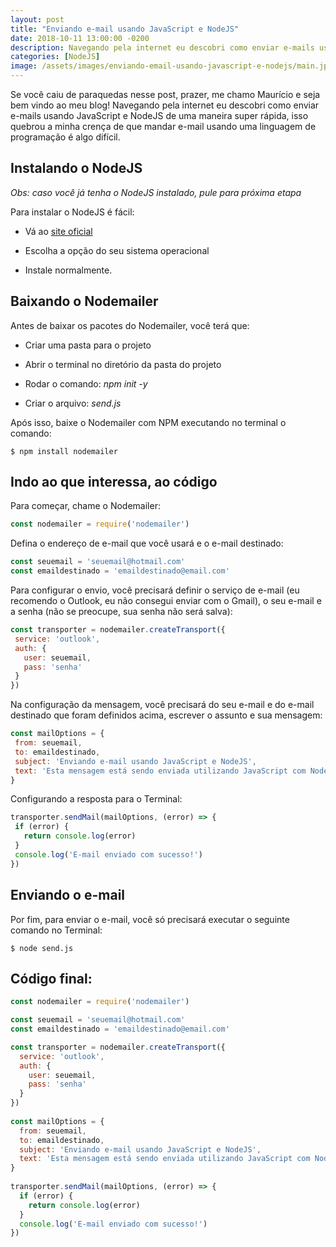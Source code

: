 ```yaml
---
layout: post
title: "Enviando e-mail usando JavaScript e NodeJS"
date: 2018-10-11 13:00:00 -0200
description: Navegando pela internet eu descobri como enviar e-mails usando JavaScript e NodeJS de uma maneira super rápida, isso quebrou a minha crença de que mandar e-mail usando uma linguagem de programação é algo difícil.
categories: [NodeJS]
image: /assets/images/enviando-email-usando-javascript-e-nodejs/main.jpg
---
```


Se você caiu de paraquedas nesse post, prazer, me chamo Maurício e seja bem vindo ao meu blog! Navegando pela internet eu descobri como enviar e-mails usando JavaScript e NodeJS de uma maneira super rápida, isso quebrou a minha crença de que mandar e-mail usando uma linguagem de programação é algo difícil.

## Instalando o NodeJS

*Obs: caso você já tenha o NodeJS instalado, pule para próxima etapa*


Para instalar o NodeJS é fácil:
- Vá ao [site oficial](https://nodejs.org/en/download/) 

- Escolha a opção do seu sistema operacional

- Instale normalmente.


## Baixando o Nodemailer

Antes de baixar os pacotes do Nodemailer, você terá que:

- Criar uma pasta para o projeto

- Abrir o terminal no diretório da pasta do projeto

- Rodar o comando: *npm init -y*

- Criar o arquivo: *send.js*

Após isso, baixe o Nodemailer com NPM executando no terminal o comando:

```command
$ npm install nodemailer 
```

## Indo ao que interessa, ao código

Para começar, chame o Nodemailer:

```javascript
const nodemailer = require('nodemailer')
```


Defina o endereço de e-mail que você usará e o e-mail destinado:

```javascript
const seuemail = 'seuemail@hotmail.com'
const emaildestinado = 'emaildestinado@email.com'
```


Para configurar o envio, você precisará definir o serviço de e-mail (eu recomendo o Outlook, eu não consegui enviar com o Gmail), o seu e-mail e a senha (não se preocupe, sua senha  não será salva):

```javascript
const transporter = nodemailer.createTransport({
 service: 'outlook',
 auth: {
   user: seuemail,
   pass: 'senha'
 }
})
```


Na configuração da mensagem, você precisará do seu e-mail e do e-mail destinado que foram definidos acima, escrever o assunto e sua mensagem:

```javascript
const mailOptions = {
 from: seuemail,
 to: emaildestinado,
 subject: 'Enviando e-mail usando JavaScript e NodeJS',
 text: 'Esta mensagem está sendo enviada utilizando JavaScript com NodeJS'
}
```


Configurando a resposta para o Terminal:

```javascript
transporter.sendMail(mailOptions, (error) => {
 if (error) {
   return console.log(error)
 }
 console.log('E-mail enviado com sucesso!')
})
```


## Enviando o e-mail

Por fim, para enviar o e-mail, você só precisará executar o seguinte comando no Terminal:

```command
$ node send.js
```

## Código final:

```javascript
const nodemailer = require('nodemailer')

const seuemail = 'seuemail@hotmail.com'
const emaildestinado = 'emaildestinado@email.com'

const transporter = nodemailer.createTransport({
  service: 'outlook',
  auth: {
    user: seuemail,
    pass: 'senha'
  }
})
 
const mailOptions = {
  from: seuemail,
  to: emaildestinado,
  subject: 'Enviando e-mail usando JavaScript e NodeJS',
  text: 'Esta mensagem está sendo enviada utilizando JavaScript com NodeJS'
}
 
transporter.sendMail(mailOptions, (error) => {
  if (error) {
    return console.log(error)
  }
  console.log('E-mail enviado com sucesso!')
})
```